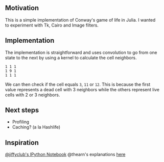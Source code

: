 ## Motivation
This is a simple implementation of Conway's game of life in Julia. I wanted to experiment with Tk, Cairo and Image filters. 

## Implementation
The implementation is straightforward and uses convolution to go from one state to the next by using a kernel to calculate the cell neighbors. 
```
1 1 1
1 9 1
1 1 1
```
We can then check if the cell equals `3`, `11` or `12`. This is because the first value represents a dead cell with 3 neighbors while the others represent live cells with 2 or 3 neighbors.

## Next steps
- Profiling
- Caching? (a la Hashlife)

## Inspiration
[@jiffyclub's IPython Notebook](http://nbviewer.ipython.org/gist/jiffyclub/3778422)
@thearn's explanations [here](https://github.com/thearn/game-of-life#how-its-written)
